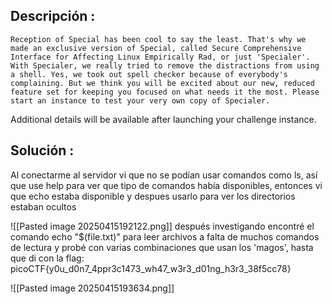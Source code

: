 
## Descripción :
	Reception of Special has been cool to say the least. That's why we made an exclusive version of Special, called Secure Comprehensive Interface for Affecting Linux Empirically Rad, or just 'Specialer'. With Specialer, we really tried to remove the distractions from using a shell. Yes, we took out spell checker because of everybody's complaining. But we think you will be excited about our new, reduced feature set for keeping you focused on what needs it the most. Please start an instance to test your very own copy of Specialer.

Additional details will be available after launching your challenge instance.

## Solución :
Al conectarme al servidor vi que no se podían usar comandos como ls, así que use help para ver que tipo de comandos había disponibles, entonces vi que echo estaba disponible y despues usarlo para ver los directorios estaban ocultos  

![[Pasted image 20250415192122.png]]
después investigando encontré el comando  echo "$(file.txt)"
para leer archivos a falta de muchos comandos de lectura y probé con varias combinaciones que usan los 'magos', hasta que di con la flag:
picoCTF{y0u_d0n7_4ppr3c1473_wh47_w3r3_d01ng_h3r3_38f5cc78}

![[Pasted image 20250415193634.png]]



